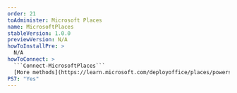 ```yaml
---
order: 21
toAdminister: Microsoft Places
name: MicrosoftPlaces
stableVersion: 1.0.0
previewVersion: N/A
howToInstallPre: >
  N/A
howToConnect: >
  ```Connect-MicrosoftPlaces```
  [More methods](https://learn.microsoft.com/deployoffice/places/powershell/connect-microsoftplaces)
PS7: "Yes"
---
```


